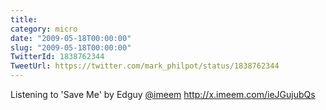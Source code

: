 ```yaml
---
title: 
category: micro
date: "2009-05-18T00:00:00"
slug: "2009-05-18T00:00:00"
TwitterId: 1838762344
TweetUrl: https://twitter.com/mark_philpot/status/1838762344
---
```


Listening to 'Save Me' by Edguy [@imeem](https://twitter.com/imeem)
http://x.imeem.com/ieJGujubQs
